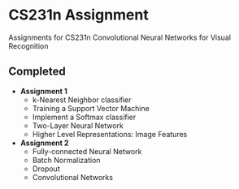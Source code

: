 # CS231n Assignment

Assignments for CS231n Convolutional Neural Networks for Visual Recognition

## Completed
+ **Assignment 1**
  + k-Nearest Neighbor classifier
  + Training a Support Vector Machine
  + Implement a Softmax classifier
  + Two-Layer Neural Network
  + Higher Level Representations: Image Features
+ **Assignment 2**
  + Fully-connected Neural Network
  + Batch Normalization
  + Dropout
  + Convolutional Networks
